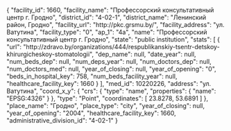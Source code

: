 {
    "facility_id": 1660,
    "facility_name": "Профессорский консультативный центр г. Гродно",
    "district_id": "4-02-1",
    "district_name": "Ленинский район, Гродно",
    "facility_url": "http:\/\/pkc.grsmu.by\/",
    "facility_address": "ул. Ватутина",
    "facility_type": "0",
    "ap_1": "4а",
    "name": "Профессорский консультативный центр г. Гродно",
    "state": "public institution",
    "stats": [
        {
            "url": "http:\/\/zdravo.by\/organizations\/444\/respublikanskiy-tsentr-detskoy-khirurgicheskoy-stomatologii",
            "dep_name": null,
            "date_year": null,
            "num_beds_dep": null,
            "num_deps_year": null,
            "num_doctors_dep": null,
            "num_doctors_med": null,
            "year_of_closing": null,
            "year_of_opening": "0",
            "beds_in_hospital_key": 758,
            "num_beds_facility_year": null,
            "healthcare_facility_key": 1660
        }
    ],
    "med_id": 10220226,
    "address": "ул. Ватутина",
    "coord_x_y": {
        "crs": {
            "type": "name",
            "properties": {
                "name": "EPSG:4326"
            }
        },
        "type": "Point",
        "coordinates": [
            23.8278,
            53.6891
        ]
    },
    "place_name": "Гродно",
    "place_type": "city",
    "year_of_closing": null,
    "year_of_opening": "2004",
    "healthcare_facility_key": 1660,
    "administrative_division_id": "4-02-1"
}